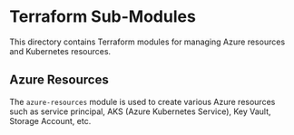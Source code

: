 # Terraform Sub-Modules

This directory contains Terraform modules for managing Azure resources and Kubernetes resources.

## Azure Resources

The `azure-resources` module is used to create various Azure resources such as service principal, AKS (Azure Kubernetes Service), Key Vault, Storage Account, etc.


